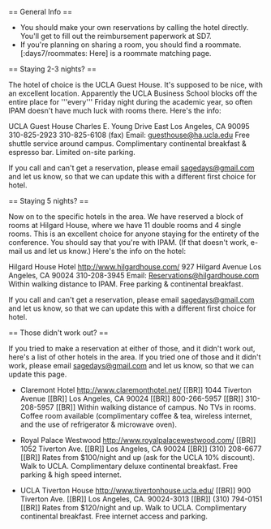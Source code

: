 == General Info ==

 * You should make your own reservations by calling the hotel directly. You'll get to fill out the reimbursement paperwork at SD7. 
 * If you're planning on sharing a room, you should find a roommate. [:days7/roommates: Here] is a roommate matching page.

== Staying 2-3 nights? ==

The hotel of choice is the UCLA Guest House. It's supposed to be nice, with an excellent location. Apparently the UCLA Business School blocks off the entire place for '''every''' Friday night during the academic year, so often IPAM doesn't have much luck with rooms there. Here's the info:

UCLA Guest House
Charles E. Young Drive East
Los Angeles, CA 90095
310-825-2923
310-825-6108 (fax)
Email: guesthouse@ha.ucla.edu
Free shuttle service around campus. Complimentary continental breakfast &
espresso bar. Limited on-site parking.

If you call and can't get a reservation, please email sagedays@gmail.com and let us know, so that we can update this with a different first choice for hotel. 

== Staying 5 nights? ==

Now on to the specific hotels in the area. We have reserved a block of rooms at Hilgard House, where we have 11 double rooms and 4 single rooms. This is an excellent choice for anyone staying for the entirety of the conference. You should say that you're with IPAM. (If that doesn't work, e-mail us and let us know.) Here's the info on the hotel:

Hilgard House Hotel
http://www.hilgardhouse.com/
927 Hilgard Avenue
Los Angeles, CA 90024
310-208-3945
Email: Reservations@hilgardhouse.com
Within walking distance to IPAM. Free parking & continental breakfast.

If you call and can't get a reservation, please email sagedays@gmail.com and let us know, so that we can update this with a different first choice for hotel. 

== Those didn't work out? ==

If you tried to make a reservation at either of those, and it didn't work out, here's a list of other hotels in the area. If you tried one of those and it didn't work, please email sagedays@gmail.com and let us know, so that we can update this page.

 * Claremont Hotel
 http://www.claremonthotel.net/ [[BR]]
 1044 Tiverton Avenue [[BR]]
 Los Angeles, CA 90024 [[BR]]
 800-266-5957 [[BR]]
 310-208-5957 [[BR]]
 Within walking distance of campus. No TVs in rooms. Coffee room available
 (complimentary coffee & tea, wireless internet, and the use of refrigerator
 & microwave oven).

 * Royal Palace Westwood
 http://www.royalpalacewestwood.com/ [[BR]]
 1052 Tiverton Ave. [[BR]]
 Los Angeles, CA 90024 [[BR]]
 (310) 208-6677 [[BR]]
 Rates from $100/night and up (ask for the UCLA 10% discount). Walk to UCLA.
 Complimentary deluxe continental breakfast. Free parking & high speed
 internet.

 * UCLA Tiverton House
 http://www.tivertonhouse.ucla.edu/ [[BR]]
 900 Tiverton Ave. [[BR]]
 Los Angeles, CA. 90024-3013 [[BR]]
 (310) 794-0151 [[BR]]
 Rates from $120/night and up. Walk to UCLA. Complimentary continental
 breakfast. Free internet access and parking.
